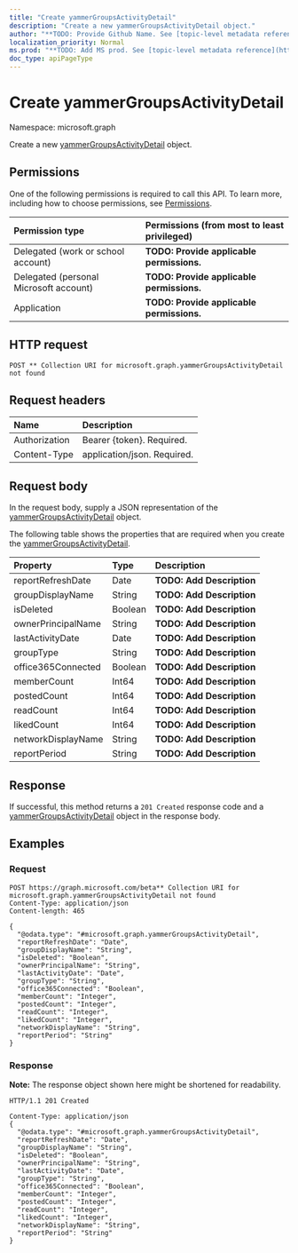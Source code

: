 ```yaml
---
title: "Create yammerGroupsActivityDetail"
description: "Create a new yammerGroupsActivityDetail object."
author: "**TODO: Provide Github Name. See [topic-level metadata reference](https://msgo.azurewebsites.net/add/document/guidelines/metadata.html#topic-level-metadata)**"
localization_priority: Normal
ms.prod: "**TODO: Add MS prod. See [topic-level metadata reference](https://msgo.azurewebsites.net/add/document/guidelines/metadata.html#topic-level-metadata)**"
doc_type: apiPageType
---
```


# Create yammerGroupsActivityDetail
Namespace: microsoft.graph

Create a new [yammerGroupsActivityDetail](../resources/yammergroupsactivitydetail.md) object.

## Permissions
One of the following permissions is required to call this API. To learn more, including how to choose permissions, see [Permissions](/graph/permissions-reference).

|Permission type|Permissions (from most to least privileged)|
|:---|:---|
|Delegated (work or school account)|**TODO: Provide applicable permissions.**|
|Delegated (personal Microsoft account)|**TODO: Provide applicable permissions.**|
|Application|**TODO: Provide applicable permissions.**|

## HTTP request

<!-- {
  "blockType": "ignored"
}
-->
``` http
POST ** Collection URI for microsoft.graph.yammerGroupsActivityDetail not found
```

## Request headers
|Name|Description|
|:---|:---|
|Authorization|Bearer {token}. Required.|
|Content-Type|application/json. Required.|

## Request body
In the request body, supply a JSON representation of the [yammerGroupsActivityDetail](../resources/yammergroupsactivitydetail.md) object.

The following table shows the properties that are required when you create the [yammerGroupsActivityDetail](../resources/yammergroupsactivitydetail.md).

|Property|Type|Description|
|:---|:---|:---|
|reportRefreshDate|Date|**TODO: Add Description**|
|groupDisplayName|String|**TODO: Add Description**|
|isDeleted|Boolean|**TODO: Add Description**|
|ownerPrincipalName|String|**TODO: Add Description**|
|lastActivityDate|Date|**TODO: Add Description**|
|groupType|String|**TODO: Add Description**|
|office365Connected|Boolean|**TODO: Add Description**|
|memberCount|Int64|**TODO: Add Description**|
|postedCount|Int64|**TODO: Add Description**|
|readCount|Int64|**TODO: Add Description**|
|likedCount|Int64|**TODO: Add Description**|
|networkDisplayName|String|**TODO: Add Description**|
|reportPeriod|String|**TODO: Add Description**|



## Response

If successful, this method returns a `201 Created` response code and a [yammerGroupsActivityDetail](../resources/yammergroupsactivitydetail.md) object in the response body.

## Examples

### Request
<!-- {
  "blockType": "request",
  "name": "create_yammergroupsactivitydetail_from_"
}
-->
``` http
POST https://graph.microsoft.com/beta** Collection URI for microsoft.graph.yammerGroupsActivityDetail not found
Content-Type: application/json
Content-length: 465

{
  "@odata.type": "#microsoft.graph.yammerGroupsActivityDetail",
  "reportRefreshDate": "Date",
  "groupDisplayName": "String",
  "isDeleted": "Boolean",
  "ownerPrincipalName": "String",
  "lastActivityDate": "Date",
  "groupType": "String",
  "office365Connected": "Boolean",
  "memberCount": "Integer",
  "postedCount": "Integer",
  "readCount": "Integer",
  "likedCount": "Integer",
  "networkDisplayName": "String",
  "reportPeriod": "String"
}
```


### Response
**Note:** The response object shown here might be shortened for readability.
<!-- {
  "blockType": "response",
  "truncated": true,
  "@odata.type": "microsoft.graph.yammerGroupsActivityDetail"
}
-->
``` http
HTTP/1.1 201 Created

Content-Type: application/json
{
  "@odata.type": "#microsoft.graph.yammerGroupsActivityDetail",
  "reportRefreshDate": "Date",
  "groupDisplayName": "String",
  "isDeleted": "Boolean",
  "ownerPrincipalName": "String",
  "lastActivityDate": "Date",
  "groupType": "String",
  "office365Connected": "Boolean",
  "memberCount": "Integer",
  "postedCount": "Integer",
  "readCount": "Integer",
  "likedCount": "Integer",
  "networkDisplayName": "String",
  "reportPeriod": "String"
}
```

